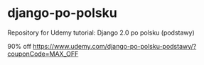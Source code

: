 # django-po-polsku
Repository for Udemy tutorial: Django 2.0 po polsku (podstawy)

90% off https://www.udemy.com/django-po-polsku-podstawy/?couponCode=MAX_OFF
